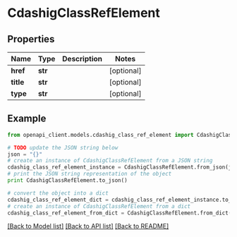 # CdashigClassRefElement


## Properties
Name | Type | Description | Notes
------------ | ------------- | ------------- | -------------
**href** | **str** |  | [optional] 
**title** | **str** |  | [optional] 
**type** | **str** |  | [optional] 

## Example

```python
from openapi_client.models.cdashig_class_ref_element import CdashigClassRefElement

# TODO update the JSON string below
json = "{}"
# create an instance of CdashigClassRefElement from a JSON string
cdashig_class_ref_element_instance = CdashigClassRefElement.from_json(json)
# print the JSON string representation of the object
print CdashigClassRefElement.to_json()

# convert the object into a dict
cdashig_class_ref_element_dict = cdashig_class_ref_element_instance.to_dict()
# create an instance of CdashigClassRefElement from a dict
cdashig_class_ref_element_from_dict = CdashigClassRefElement.from_dict(cdashig_class_ref_element_dict)
```
[[Back to Model list]](../README.md#documentation-for-models) [[Back to API list]](../README.md#documentation-for-api-endpoints) [[Back to README]](../README.md)


